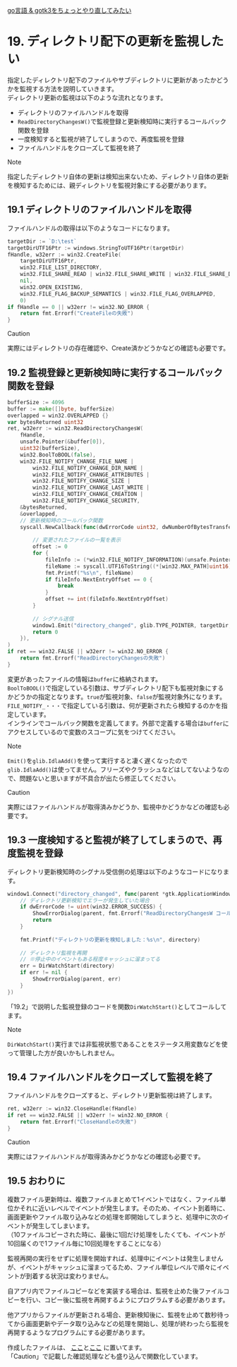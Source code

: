 [go言語 & gotk3をちょっとやり直してみたい](../../README.md#go%E8%A8%80%E8%AA%9Egotk3%E3%82%92%E3%81%A1%E3%82%87%E3%81%A3%E3%81%A8%E3%82%84%E3%82%8A%E7%9B%B4%E3%81%97%E3%81%A6%E3%81%BF%E3%81%9F%E3%81%84)  

# 19. ディレクトリ配下の更新を監視したい  

指定したディレクトリ配下のファイルやサブディレクトリに更新があったかどうかを監視する方法を説明していきます。  
ディレクトリ更新の監視は以下のような流れとなります。  

- ディレクトリのファイルハンドルを取得  
- `ReadDirectoryChangesW()`で監視登録と更新検知時に実行するコールバック関数を登録  
- 一度検知すると監視が終了してしまうので、再度監視を登録  
- ファイルハンドルをクローズして監視を終了  

> [!NOTE]  
> 指定したディレクトリ自体の更新は検知出来ないため、ディレクトリ自体の更新を検知するためには、親ディレクトリを監視対象にする必要があります。  

## 19.1 ディレクトリのファイルハンドルを取得  

ファイルハンドルの取得は以下のようなコードになります。  

```go
targetDir := `D:\test`
targetDirUTF16Ptr := windows.StringToUTF16Ptr(targetDir)
fHandle, w32err := win32.CreateFile(
	targetDirUTF16Ptr,
	win32.FILE_LIST_DIRECTORY,
	win32.FILE_SHARE_READ | win32.FILE_SHARE_WRITE | win32.FILE_SHARE_DELETE,
	nil,
	win32.OPEN_EXISTING,
	win32.FILE_FLAG_BACKUP_SEMANTICS | win32.FILE_FLAG_OVERLAPPED,
	0)
if fHandle == 0 || w32err != win32.NO_ERROR {
	return fmt.Errorf("CreateFileの失敗")
}
```

> [!CAUTION]  
> 実際にはディレクトリの存在確認や、Create済かどうかなどの確認も必要です。  

## 19.2 監視登録と更新検知時に実行するコールバック関数を登録  

```go
bufferSize := 4096
buffer := make([]byte, bufferSize)
overlapped = win32.OVERLAPPED {}
var bytesReturned uint32
ret, w32err := win32.ReadDirectoryChangesW(
	fHandle,
	unsafe.Pointer(&buffer[0]),
	uint32(bufferSize),
	win32.BoolToBOOL(false),
	win32.FILE_NOTIFY_CHANGE_FILE_NAME |
		win32.FILE_NOTIFY_CHANGE_DIR_NAME |
		win32.FILE_NOTIFY_CHANGE_ATTRIBUTES |
		win32.FILE_NOTIFY_CHANGE_SIZE |
		win32.FILE_NOTIFY_CHANGE_LAST_WRITE |
		win32.FILE_NOTIFY_CHANGE_CREATION |
		win32.FILE_NOTIFY_CHANGE_SECURITY,
	&bytesReturned,
	&overlapped,
	// 更新検知時のコールバック関数
	syscall.NewCallback(func(dwErrorCode uint32, dwNumberOfBytesTransfered uint32, lpOverlapped *win32.OVERLAPPED) uintptr {
		
		// 変更されたファイルの一覧を表示
		offset := 0
		for {
			fileInfo := (*win32.FILE_NOTIFY_INFORMATION)(unsafe.Pointer(&buffer[offset]))
			fileName := syscall.UTF16ToString((*[win32.MAX_PATH]uint16)(unsafe.Pointer(&fileInfo.FileName[0]))[:fileInfo.FileNameLength / 2])
			fmt.Printf("%s\n", fileName)
			if fileInfo.NextEntryOffset == 0 {
				break
			}
			offset += int(fileInfo.NextEntryOffset)
		}
		
		// シグナル送信
		window1.Emit("directory_changed", glib.TYPE_POINTER, targetDir, uint(dwErrorCode))
		return 0
	}),
)
if ret == win32.FALSE || w32err != win32.NO_ERROR {
	return fmt.Errorf("ReadDirectoryChangesの失敗")
}
```

変更があったファイルの情報は`buffer`に格納されます。  
`BoolToBOOL()`で指定している引数は、サブディレクトリ配下も監視対象にするかどうかの指定となります。`true`が監視対象、`false`が監視対象外になります。  
`FILE_NOTIFY_・・・`で指定している引数は、何が更新されたら検知するのかを指定しています。  
インラインでコールバック関数を定義してます。外部で定義する場合は`buffer`にアクセスしているので変数のスコープに気をつけてください。  



> [!NOTE]  
> `Emit()`を`glib.IdlaAdd()`を使って実行すると凄く遅くなったので`glib.IdlaAdd()`は使ってません。フリーズやクラッシュなどはしてないようなので、問題ないと思いますが不具合が出たら修正してください。  

> [!CAUTION]  
> 実際にはファイルハンドルが取得済みかどうか、監視中かどうかなどの確認も必要です。  

## 19.3 一度検知すると監視が終了してしまうので、再度監視を登録  

ディレクトリ更新検知時のシグナル受信側の処理は以下のようなコードになります。  

```go
window1.Connect("directory_changed", func(parent *gtk.ApplicationWindow, directory string, dwErrorCode uint) {
	// ディレクトリ更新検知でエラーが発生していた場合
	if dwErrorCode != uint(win32.ERROR_SUCCESS) {
		ShowErrorDialog(parent, fmt.Errorf("ReadDirectoryChangesW コールバックエラー: %v", dwErrorCode))
		return
	}
	
	fmt.Printf("ディレクトリの更新を検知しました：%s\n", directory)
	
	// ディレクトリ監視を再開
	// ※停止中のイベントもある程度キャッシュに溜まってる
	err = DirWatchStart(directory)
	if err != nil {
		ShowErrorDialog(parent, err)
	}
})
```

「19.2」で説明した監視登録のコードを関数`DirWatchStart()`としてコールしてます。  

> [!NOTE]  
> `DirWatchStart()`実行までは非監視状態であることをステータス用変数などを使って管理した方が良いかもしれません。  

## 19.4 ファイルハンドルをクローズして監視を終了  

ファイルハンドルをクローズすると、ディレクトリ更新監視は終了します。  

```go
ret, w32err := win32.CloseHandle(fHandle)
if ret == win32.FALSE || w32err != win32.NO_ERROR {
	return fmt.Errorf("CloseHandleの失敗")
}
```

> [!CAUTION]  
> 実際にはファイルハンドルが取得済みかどうかなどの確認も必要です。  

## 19.5 おわりに  

複数ファイル更新時は、複数ファイルまとめて1イベントではなく、ファイル単位かそれに近いレベルでイベントが発生します。そのため、イベント到着時に、画面更新やファイル取り込みなどの処理を即開始してしまうと、処理中に次のイベントが発生してしまいます。  
（10ファイルコピーされた時に、最後に1回だけ処理をしたくても、イベントが10回届くので1ファイル毎に10回処理をすることになる）  

監視再開の実行をせずに処理を開始すれば、処理中にイベントは発生しませんが、イベントがキャッシュに溜まってるため、ファイル単位レベルで順々にイベントが到着する状況は変わりません。  

自アプリ内でファイルコピーなどを実装する場合は、監視を止めた後ファイルコピーを行い、コピー後に監視を再開するようにプログラムする必要があります。  

他アプリからファイルが更新される場合、更新検知後に、監視を止めて数秒待ってから画面更新やデータ取り込みなどの処理を開始し、処理が終わったら監視を再開するようなプログラムにする必要があります。  

作成したファイルは、
[ここ](19_SimpleWindow_directory.go)と[ここ](19_library.go)
に置いてます。   
「Caution」で記載した確認処理なども盛り込んで関数化しています。  
